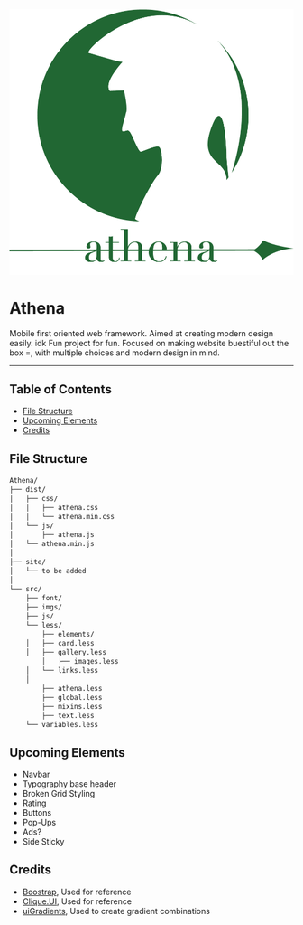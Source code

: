 <img src="site/imgs/logo.png" style="text-align: center;"/>

# Athena
Mobile first oriented web framework. Aimed at creating modern design easily. idk
Fun project for fun. Focused on making website buestiful out the box =, with multiple choices and modern design in mind. 

---

## Table of Contents
* [File Structure](#file-structure)
* [Upcoming Elements](#upcoming-elements)
* [Credits](#credits)

## File Structure

```text
Athena/
├── dist/
│   ├── css/
│   │   ├── athena.css
│   │	└── athena.min.css
│   └── js/
│       ├── athena.js
│	└── athena.min.js
│
├── site/
│   └── to be added
│
└── src/
    ├── font/
    ├── imgs/
    ├── js/
    └── less/
        ├── elements/
	│   ├── card.less
	│   ├── gallery.less
        │   ├── images.less
 	│   └── links.less
	│
        ├── athena.less
        ├── global.less
        ├── mixins.less
        ├── text.less
 	└── variables.less
```

## Upcoming Elements
* Navbar
* Typography base header
* Broken Grid Styling
* Rating
* Buttons
* Pop-Ups
* Ads?
* Side Sticky

## Credits
* [Boostrap](https://github.com/twbs/bootstrap), Used for reference
* [Clique.UI](https://github.com/CliqueStudios/Clique.UI), Used for reference
* [uiGradients](https://uigradients.com/), Used to create gradient combinations
